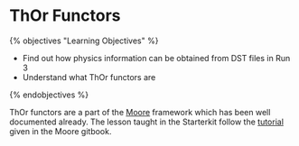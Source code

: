 # ThOr Functors

{% objectives "Learning Objectives" %}

* Find out how physics information can be obtained from DST files in Run 3 
* Understand what ThOr functors are

{% endobjectives %}

ThOr functors are a part of the [Moore][moore-doc] framework which has been well documented already. The lesson taught in the Starterkit follow the [tutorial][moore-thor] given in the Moore gitbook.

[moore-doc]: https://lhcbdoc.web.cern.ch/lhcbdoc/moore/master/index.html
[moore-thor]: https://lhcbdoc.web.cern.ch/lhcbdoc/moore/master/selection/thor_functors.html
